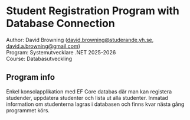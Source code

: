﻿# Student Registration Program with Database Connection
Author: David Browning (david.browning@studerande.yh.se, david.a.browning@gmail.com)\
Program: Systemutvecklare .NET 2025-2026\
Course: Databasutveckling

## Program info
Enkel konsolapplikation med EF Core databas där man kan registera studender, uppdatera
studenter och lista ut alla studenter. Inmatad information om studenterna lagras i
databasen och finns kvar nästa gång programmet körs.
